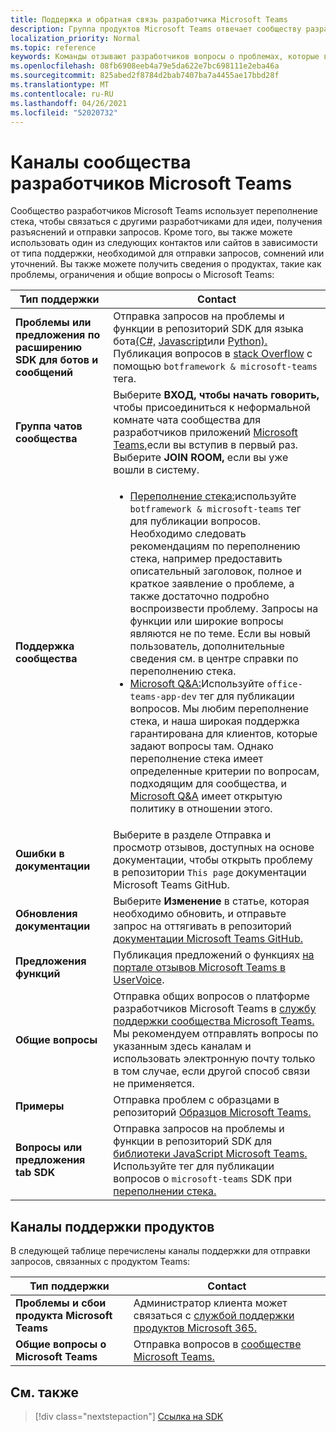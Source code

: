 ```yaml
---
title: Поддержка и обратная связь разработчика Microsoft Teams
description: Группа продуктов Microsoft Teams отвечает сообществу разработчиков по различным каналам обратной связи и поддержки.
localization_priority: Normal
ms.topic: reference
keywords: Команды отзывают разработчиков вопросы о проблемах, которые возникают при запросе поддержки запросов на ошибки в обсуждениях сообщества
ms.openlocfilehash: 08fb6908eeb4a79e5da622e7bc698111e2eba46a
ms.sourcegitcommit: 825abed2f8784d2bab7407ba7a4455ae17bbd28f
ms.translationtype: MT
ms.contentlocale: ru-RU
ms.lasthandoff: 04/26/2021
ms.locfileid: "52020732"
---
```

# <a name="microsoft-teams-developer-community-channels"></a>Каналы сообщества разработчиков Microsoft Teams

Сообщество разработчиков Microsoft Teams использует переполнение стека, чтобы связаться с другими разработчиками для идеи, получения разъяснений и отправки запросов. Кроме того, вы также можете использовать один из следующих контактов или сайтов в зависимости от типа поддержки, необходимой для отправки запросов, сомнений или уточнений. Вы также можете получить сведения о продуктах, такие как проблемы, ограничения и общие вопросы о Microsoft Teams:

|            **Тип поддержки**            |               **Contact**                                                                                  |
|-----------------------------------------------------|---------------------------------------------------------------------------------------------------------------------------------------------------------------------------------------------------------------------------------------------------------------------------------------------------------------------------------------------------------------------------------------------------------------------------------------------------------------------------------------------------|
|         **Проблемы или предложения по расширению SDK для ботов и сообщений**         | Отправка запросов на проблемы и функции в репозиторий SDK для языка бота[(C#,](https://github.com/Microsoft/botbuilder-dotnet/) [Javascript](https://github.com/Microsoft/botbuilder-js)или [Python).](https://github.com/Microsoft/botbuilder-python) Публикация вопросов в [stack Overflow](https://stackoverflow.com/questions/tagged/botframework%20microsoft-teams) с помощью `botframework & microsoft-teams` тега.   |
|         **Группа чатов сообщества**         |  Выберите **ВХОД, чтобы начать говорить,** чтобы присоединиться к неформальной комнате чата сообщества для разработчиков приложений [Microsoft Teams,](https://gitter.im/OfficeDev/MicrosoftTeamsAppDev)если вы вступив в первый раз. Выберите **JOIN ROOM,** если вы уже вошли в систему.      |
|            **Поддержка сообщества**             |     <ul><li> [Переполнение стека:](https://stackoverflow.com/questions/tagged/microsoft-teams)используйте `botframework & microsoft-teams` тег для публикации вопросов. Необходимо следовать рекомендациям по переполнению стека, например предоставить описательный заголовок, полное и краткое заявление о проблеме, а также достаточно подробно воспроизвести проблему. Запросы на функции или широкие вопросы являются не по теме. Если вы новый пользователь, дополнительные сведения см. в центре справки по переполнению стека. </li>                                                                                                                                                                       <li>  [Microsoft Q&A:](/answers/topics/office-teams-app-dev.html)Используйте `office-teams-app-dev` тег для публикации вопросов. Мы любим переполнение стека, и наша широкая поддержка гарантирована для клиентов, которые задают вопросы там. Однако переполнение стека имеет определенные критерии по вопросам, подходящим для сообщества, и [Microsoft Q&A](/answers/topics/office-teams-app-dev.html) имеет открытую политику в отношении этого.  </li> </ul>                                                                                            |
|  **Ошибки в документации**  |        Выберите в разделе Отправка и просмотр отзывов, доступных на основе документации, чтобы открыть проблему в репозитории `This page` документации Microsoft Teams GitHub.  [](https://github.com/MicrosoftDocs/msteams-docs/issues)                                                                                                                                                                                            |
|  **Обновления документации**           |     Выберите **Изменение** в статье, которая необходимо обновить, и отправьте запрос на оттягивать в репозиторий [документации Microsoft Teams GitHub.](https://github.com/MicrosoftDocs/msteams-docs)                                                                                                                                                           |
|       **Предложения функций**       |                                                                                                                                                                      Публикация предложений о функциях [на портале отзывов Microsoft Teams в UserVoice](https://microsoftteams.uservoice.com/forums/555103-public-preview/category/182881-developer-platform).                                                                                                                                                                      |
|       **Общие вопросы**         |Отправка общих вопросов о платформе разработчиков Microsoft Teams в [службу поддержки сообщества Microsoft Teams.](mailto:microsoftteamsdev@microsoft.com) Мы рекомендуем отправлять вопросы по указанным здесь каналам и использовать электронную почту только в том случае, если другой способ связи не применяется.                                                                                                                                                                      |
|        **Примеры**         | Отправка проблем с образцами в репозиторий [Образцов Microsoft Teams.](/microsoftteams/platform/tutorials/code-samples)|
|           **Вопросы или предложения tab SDK**          |         Отправка запросов на проблемы и функции в репозиторий SDK для [библиотеки JavaScript Microsoft Teams.](https://github.com/OfficeDev/microsoft-teams-library-js/issues) Используйте тег для публикации вопросов о `microsoft-teams` SDK при [переполнении стека.](https://stackoverflow.com/questions/tagged/microsoft-teams)                                                                                                                                                                            |

## <a name="product-support-channels"></a>Каналы поддержки продуктов
В следующей таблице перечислены каналы поддержки для отправки запросов, связанных с продуктом Teams:

|            **Тип поддержки**            |               **Contact**                                                                                  |
|-----------------------------------------------------|---------------------------------------------------------------------------------------------------------------------------------------------------------------------------------------------------------------------------------------------------------------------------------------------------------------------------------------------------------------------------------------------------------------------------------------------------------------------------------------------------|
|         **Проблемы и сбои продукта Microsoft Teams**          | Администратор клиента может связаться с [службой поддержки продуктов Microsoft 365.](/microsoft-365/admin/contact-support-for-business-products)                                                            |
|        **Общие вопросы о Microsoft Teams**        |  Отправка вопросов в [сообществе Microsoft Teams.](https://answers.microsoft.com/en-us/msteams/forum)               |                                                           

## <a name="see-also"></a>См. также

> [!div class="nextstepaction"]
> [Ссылка на SDK](https://docs.microsoft.com/javascript/api/overview/msteams-client?view=msteams-client-js-latest&preserve-view=true)
